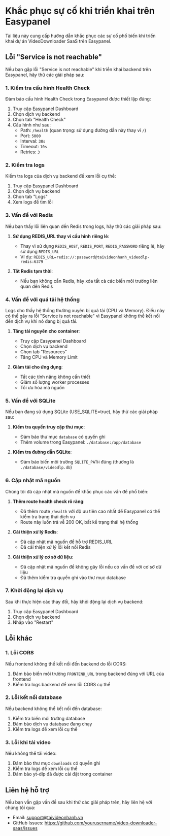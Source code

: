 # Khắc phục sự cố khi triển khai trên Easypanel

Tài liệu này cung cấp hướng dẫn khắc phục các sự cố phổ biến khi triển khai dự án VideoDownloader SaaS trên Easypanel.

## Lỗi "Service is not reachable"

Nếu bạn gặp lỗi "Service is not reachable" khi triển khai backend trên Easypanel, hãy thử các giải pháp sau:

### 1. Kiểm tra cấu hình Health Check

Đảm bảo cấu hình Health Check trong Easypanel được thiết lập đúng:

1. Truy cập Easypanel Dashboard
2. Chọn dịch vụ backend
3. Chọn tab "Health Check"
4. Cấu hình như sau:
   - Path: `/health` (quan trọng: sử dụng đường dẫn này thay vì `/`)
   - Port: `5000`
   - Interval: `30s`
   - Timeout: `10s`
   - Retries: `3`

### 2. Kiểm tra logs

Kiểm tra logs của dịch vụ backend để xem lỗi cụ thể:

1. Truy cập Easypanel Dashboard
2. Chọn dịch vụ backend
3. Chọn tab "Logs"
4. Xem logs để tìm lỗi

### 3. Vấn đề với Redis

Nếu bạn thấy lỗi liên quan đến Redis trong logs, hãy thử các giải pháp sau:

1. **Sử dụng REDIS_URL thay vì cấu hình riêng lẻ**:
   - Thay vì sử dụng `REDIS_HOST`, `REDIS_PORT`, `REDIS_PASSWORD` riêng lẻ, hãy sử dụng `REDIS_URL`
   - Ví dụ: `REDIS_URL=redis://:password@taivideonhanh_videodlp-redis:6379`

2. **Tắt Redis tạm thời**:
   - Nếu bạn không cần Redis, hãy xóa tất cả các biến môi trường liên quan đến Redis

### 4. Vấn đề với quá tải hệ thống

Logs cho thấy hệ thống thường xuyên bị quá tải (CPU và Memory). Điều này có thể gây ra lỗi "Service is not reachable" vì Easypanel không thể kết nối đến dịch vụ khi nó đang bị quá tải.

1. **Tăng tài nguyên cho container**:
   - Truy cập Easypanel Dashboard
   - Chọn dịch vụ backend
   - Chọn tab "Resources"
   - Tăng CPU và Memory Limit

2. **Giảm tải cho ứng dụng**:
   - Tắt các tính năng không cần thiết
   - Giảm số lượng worker processes
   - Tối ưu hóa mã nguồn

### 5. Vấn đề với SQLite

Nếu bạn đang sử dụng SQLite (USE_SQLITE=true), hãy thử các giải pháp sau:

1. **Kiểm tra quyền truy cập thư mục**:
   - Đảm bảo thư mục `database` có quyền ghi
   - Thêm volume trong Easypanel: `./database:/app/database`

2. **Kiểm tra đường dẫn SQLite**:
   - Đảm bảo biến môi trường `SQLITE_PATH` đúng (thường là `./database/videodlp.db`)

### 6. Cập nhật mã nguồn

Chúng tôi đã cập nhật mã nguồn để khắc phục các vấn đề phổ biến:

1. **Thêm route health check rõ ràng**:
   - Đã thêm route `/health` với độ ưu tiên cao nhất để Easypanel có thể kiểm tra trạng thái dịch vụ
   - Route này luôn trả về 200 OK, bất kể trạng thái hệ thống

2. **Cải thiện xử lý Redis**:
   - Đã cập nhật mã nguồn để hỗ trợ REDIS_URL
   - Đã cải thiện xử lý lỗi kết nối Redis

3. **Cải thiện xử lý cơ sở dữ liệu**:
   - Đã cập nhật mã nguồn để không gây lỗi nếu có vấn đề với cơ sở dữ liệu
   - Đã thêm kiểm tra quyền ghi vào thư mục database

### 7. Khởi động lại dịch vụ

Sau khi thực hiện các thay đổi, hãy khởi động lại dịch vụ backend:

1. Truy cập Easypanel Dashboard
2. Chọn dịch vụ backend
3. Nhấp vào "Restart"

## Lỗi khác

### 1. Lỗi CORS

Nếu frontend không thể kết nối đến backend do lỗi CORS:

1. Đảm bảo biến môi trường `FRONTEND_URL` trong backend đúng với URL của frontend
2. Kiểm tra logs backend để xem lỗi CORS cụ thể

### 2. Lỗi kết nối database

Nếu backend không thể kết nối đến database:

1. Kiểm tra biến môi trường database
2. Đảm bảo dịch vụ database đang chạy
3. Kiểm tra logs để xem lỗi cụ thể

### 3. Lỗi khi tải video

Nếu không thể tải video:

1. Đảm bảo thư mục `downloads` có quyền ghi
2. Kiểm tra logs để xem lỗi cụ thể
3. Đảm bảo yt-dlp đã được cài đặt trong container

## Liên hệ hỗ trợ

Nếu bạn vẫn gặp vấn đề sau khi thử các giải pháp trên, hãy liên hệ với chúng tôi qua:

- Email: support@taivideonhanh.vn
- GitHub Issues: https://github.com/yourusername/video-downloader-saas/issues